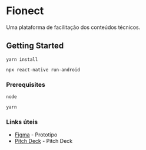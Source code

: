 # Fionect

Uma plataforma de facilitação dos conteúdos técnicos.

## Getting Started

```
yarn install
```

```
npx react-native run-android
```
### Prerequisites


```
node
```

```
yarn
```

### Links úteis

* [Figma](https://www.figma.com/file/rx68CDpkipQczD5HwLG8ic/HACKA-GOIAS?node-id=31%3A63) - Prototipo
* [Pitch Deck](https://drive.google.com/file/d/1AtzGwMlqN_XgwBy0WifdN7n_tsg5Zhxx/view) - Pitch Deck
